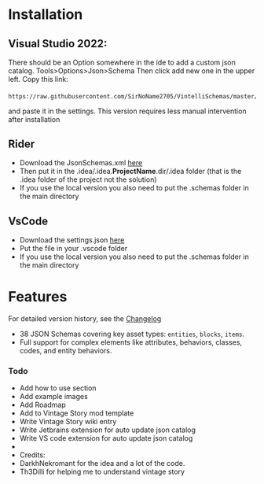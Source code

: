 # Installation

## Visual Studio 2022:
There should be an Option somewhere in the ide to add a custom json catalog.
Tools>Options>Json>Schema
Then click add new one in the upper left.
Copy this link:
####
    https://raw.githubusercontent.com/SirNoName2705/VintelliSchemas/master/SchemaReleases/current/vs_schema_catalog.json
and paste it in the settings. This version requires less manual intervention after installation

## Rider
- Download the JsonSchemas.xml [here](https://raw.githubusercontent.com/SirNoName2705/VintelliSchemas/master/SchemaReleases/current/jsonSchemas.xml)
- Then put it in the .idea/.idea.__ProjectName__.dir/.idea folder (that is the .idea folder of the project not the solution)
- If you use the local version you also need to put the .schemas folder in the main directory

## VsCode
- Download the settings.json [here](https://raw.githubusercontent.com/SirNoName2705/VintelliSchemas/master/SchemaReleases/current/settings.json)
- Put the file in your .vscode folder
- If you use the local version you also need to put the .schemas folder in the main directory

# Features
For detailed version history, see the [Changelog](CHANGELOG.md)
- 38 JSON Schemas covering key asset types: `entities`, `blocks`, `items`.
- Full support for complex elements like attributes, behaviors, classes, codes, and entity behaviors.



### Todo
- Add how to use section
- Add example images
- Add Roadmap
- Add to Vintage Story mod template
- Write Vintage Story wiki entry
- Write Jetbrains extension for auto update json catalog
- Write VS code extension for auto update json catalog
- 
- 
  Credits:
- DarkhNekromant for the idea and a lot of the code.
- Th3Dilli for helping me to understand vintage story